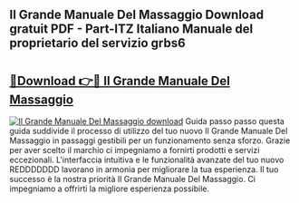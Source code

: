 ## Il Grande Manuale Del Massaggio Download gratuit PDF - Part-ITZ Italiano Manuale del proprietario del servizio grbs6

# <h2><a href="http://dfbmpv.blite.top/?on=Il+Grande+Manuale+Del+Massaggio">🔗Download 👉🔴 Il Grande Manuale Del Massaggio</a></h2>

[![Il Grande Manuale Del Massaggio download](https://i.imgur.com/lujVjoI.png)](http://dfbmpv.blite.top/?on=Il+Grande+Manuale+Del+Massaggio)
Guida passo passo questa guida suddivide il processo di utilizzo del tuo nuovo Il Grande Manuale Del Massaggio in passaggi gestibili per un funzionamento senza sforzo. Grazie per aver scelto il marchio ci impegniamo a fornirti prodotti e servizi eccezionali. L'interfaccia intuitiva e le funzionalità avanzate del tuo nuovo REDDDDDDD lavorano in armonia per migliorare la tua esperienza. Il tuo successo è la nostra priorità Il Grande Manuale Del Massaggio. Ci impegniamo a offrirti la migliore esperienza possibile.
